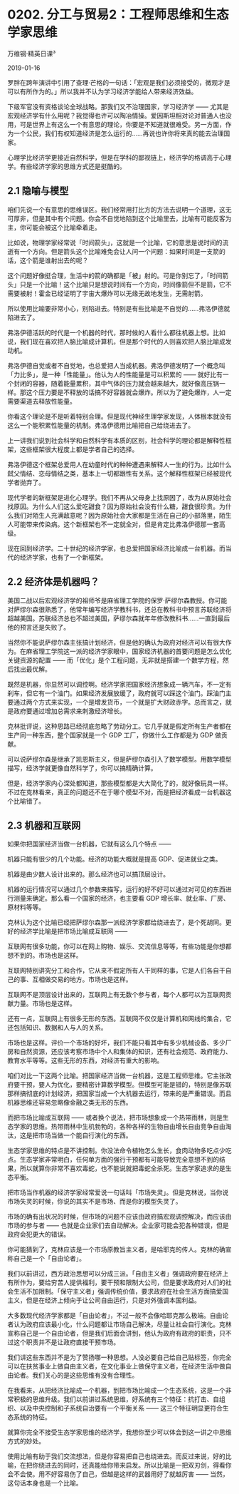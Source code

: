 # 0202. 分工与贸易2：工程师思维和生态学家思维

万维钢·精英日课³

2019-01-16

罗胖在跨年演讲中引用了查理·芒格的一句话：「宏观是我们必须接受的，微观才是可以有所作为的。」所以我并不认为学习经济学能给人带来经济效益。

下级军官没有资格谈论全球战略。那我们又不治理国家，学习经济学 —— 尤其是宏观经济学有什么用呢？我觉得也许可以陶冶情操。爱因斯坦相对论对普通人也没用，可是世界上有这么一个有意思的理论，你要是不知道就很难受。另一方面，作为一个公民，我们有权知道经济是怎么运行的……再说也许你将来真的能去治理国家。

心理学比经济学更接近自然科学，但是在学科的鄙视链上，经济学的格调高于心理学。有些经济学家的思维方式还是挺酷的。

## 2.1 隐喻与模型

咱们先说一个有意思的思维误区。我们经常用打比方的方法去说明一个道理，这无可厚非，但是其中有个问题。你会不自觉地陷到这个比喻里去，比喻有可能反客为主，你可能会被这个比喻牵着走。

比如说，物理学家经常说「时间箭头」，这就是一个比喻，它的意思是说时间的流逝有一个方向。但是箭头这个比喻难免会让人问一个问题：如果时间是一支箭的话，这个箭是谁射出去的呢？

这个问题好像挺合理，生活中的箭的确都是「被」射的。可是你别忘了，「时间箭头」只是一个比喻！这个比喻只是想说时间有一个方向，时间像箭但不是箭，它不需要被射！霍金已经证明了宇宙大爆炸可以无缘无故地发生，无需射箭。

所以使用比喻要非常小心，别陷进去。特别是有些比喻是不自觉的……弗洛伊德就陷进去了。

弗洛伊德活跃的时代是一个机器的时代，那时候的人看什么都往机器上想。比如说，我们现在喜欢把人脑比喻成计算机，但是那个时代的人则喜欢把人脑比喻成发动机。

弗洛伊德自觉或者不自觉地，也总爱把人当成机器。弗洛伊德发明了一个概念叫「力比多」，是一种「性能量」。他认为人的性能量是可以积累的 —— 就好比有一个封闭的容器，随着能量累积，其中气体的压力就会越来越大，就好像高压锅一样。那这个压力要是不释放的话搞不好容器就会爆炸。所以为了避免爆炸，人一定需要渠道去释放性能量。

你看这个理论是不是听着特别合理。但是现代神经生理学家发现，人体根本就没有这么一个能积累性能量的机制。弗洛伊德用比喻把自己给绕进去了。

上一讲我们说到社会科学和自然科学有本质的区别，社会科学的理论都是解释性框架，这些框架很大程度上都是学者自己的选择。

弗洛伊德这个框架总爱用人在幼童时代的种种遭遇来解释人一生的行为。比如什么弑父情结、恋母情结之类，基本上一切都跟性有关系。这个解释性框架已经被现代学者抛弃了。

现代学者的新框架是进化心理学。我们不再从父母身上找原因了，改为从原始社会找原因。为什么人们这么爱吃甜食？因为原始社会没有什么糖，甜食很珍贵。为什么我们对陌生人充满敌意呢？因为原始社会大家都是生活在自己的小部落里，陌生人可能带来传染病。这个新框架也不一定就全对，但是肯定比弗洛伊德那一套高级。

现在回到经济学。二十世纪的经济学家，也总爱把国家经济比喻成一台机器。而当代的经济学家，也有了一个新框架。

## 2.2 经济体是机器吗？

美国二战以后宏观经济学的祖师爷是麻省理工学院的保罗·萨缪尔森教授。你可能对萨缪尔森很熟悉了，他常年编写经济学教科书，还总在教科书中预言苏联经济将超越美国。苏联经济总也不超过美国，萨缪尔森就年年修改教科书……一直到最后他的预言还是失败了。

当然你不能说萨缪尔森主张搞计划经济，但是他的确认为政府对经济可以有很大作为。在麻省理工学院这一派的经济学家眼中，国家经济机器的首要问题是怎么优化关键资源的配置 —— 而「优化」是个工程问题，无非就是搭建一个数学方程，然后找出最优解。

既然是机器，你显然可以调控啊。经济学家把国家经济想象成一辆汽车，不一定有刹车，但它有一个油门。如果经济发展放缓了，政府就可以踩这个油门。踩油门主要通过两个方式来实现，一个是增发货币，一个就是扩大财政赤字。总而言之，就是政府要通过增加总需求来刺激经济增长。

克林批评说，这种思路已经彻底忽略了劳动分工。它几乎就是假定所有生产者都在生产同一种东西，整个国家就是一个 GDP 工厂，你做什么工作都是为 GDP 做贡献。

可以说萨缪尔森是继承了凯恩斯主义，但是萨缪尔森引入了数学模型。用数学模型描写，经济学就更像自然科学了，你可以搞精确计算。

但是，经济学家内心深处都知道，那些模型都是大大简化了的，就好像玩具一样。不过在克林看来，真正的问题还不在于哪个模型不对，而是把经济看成一台机器这个比喻错了。

## 2.3 机器和互联网

如果你把国家经济当做一台机器，它就有这么几个特点 ——

机器只能有很少的几个功能。经济的功能大概就是提高 GDP、促进就业之类。

机器是由少数人设计出来的。那么经济也可以搞顶层设计。

机器的运行情况可以通过几个参数来描写，运行的好不好可以通过对可见的东西进行测量来确定。那么看一个国家的经济，也主要看 GDP 增长率、就业率、厂房、原材料等等。

克林认为这个比喻已经把萨缪尔森那一派经济学家都给绕进去了，是个死胡同。更好的经济学比喻是把市场比喻成互联网 ——

互联网有很多功能，你可以在网上购物、娱乐、交流信息等等，有些功能是你想都想不到的。市场也是这样。

互联网特别讲究分工和合作，它从来不假定所有人干同样的事，它是人们各自干自己的事、互相做交易的地方。市场也是这样。

互联网不是顶层设计出来的，互联网上有无数个参与者，每个人都可以为互联网贡献力量。市场也是这样。

还有一点，互联网上有很多无形的东西。互联网不仅仅是计算机和网线的集合，它还包括知识、数据和人与人的关系。

市场也是这样。评价一个市场的好坏，我们不能只看其中有多少机械设备、多少厂房和自然资源，还应该考察市场中个人和集体的知识，还有社会规范、政府能力、教育水平等等。这些无形的东西，对经济有重大的影响。

咱们对比一下这两个比喻。把国家经济当做一台机器，这是工程师思维。它主张政府要干预，要人为优化，要精密计算数学模型。但模型可能是错的，特别是像苏联那样搞彻底的计划经济，把国家当成一个大机器去运行，带来的是严重错误。而且机器思维还容易忽略像金融之类无形的东西。

而把市场比喻成互联网 —— 或者换个说法，把市场想象成一个热带雨林，则是生态学家的思维。热带雨林中生机勃勃的，各种各样的生物自由增长自由竞争自由淘汰，这是把市场当做一个能自行演化的东西。

生态学家思维的特点是不讲控制。你没法命令植物怎么生长，食肉动物多吃点少吃点。生态学家非常明白，任何单方面的强行干预都有可能导致完全意想不到的结果，所以就算你非常不喜欢毒蛇，也不能说就把毒蛇全杀死。生态学家追求的是生态平衡。

把市场当作机器的经济学家经常爱说一句话叫「市场失灵」。但是克林说，当你说市场失灵的时候，你说的其实不是市场、而是你的模型失灵了。

市场的确有出状况的时候，但市场的问题不应该由政府搞宏观调控解决，而应该由市场的参与者 —— 也就是企业家们去自动解决。企业家可能会犯各种错误，但是政府会犯更大的错误。

你可能猜到了，克林应该是一个市场原教旨主义者，是哈耶克的传人。克林的确宣称自己是一个「自由论者」。

我们以前讲过，西方政治思想可以分成三派。「自由主义者」强调政府要在经济上有所作为，要给穷苦人提供福利，要干预和限制大公司，但是要求政府对人们的社会生活不加限制。「保守主义者」强调传统价值，要求政府在社会生活方面搞爱国主义，但是在经济上倾向于让公司自由运行，只是对外强调本国利益。

大多数现代经济学家都是「自由论者」，不过一般不会像哈耶克那么极端。自由论者认为政府应该最小化，什么问题都让市场自己解决，尽量让社会自行演化。克林宣称自己是一个自由论者，但是我们后面会讲到，他认为政府有政府的职责，只不过这个职责并不是让政府直接干预市场。

我们讲这些东西并不是为了赞扬哪一种思想。人没必要自己给自己贴标签，你完全可以在扶贫事业上做自由主义者，在文化事业上做保守主义者，在经济生活中做自由论者。我们关心的是这些思维有没有合理性。

在我看来，从把经济比喻成一个机器，到把市场比喻成一个生态系统，这是一个非常积极的思维升级。我们以前讲过系统思维，好系统有三个特征：抗打击、自组织、以及中央控制和子系统自治要有一个平衡关系 —— 这三个特征明显更符合生态系统的特征。

就算你完全不接受生态学家思维的经济学，我想你至少可以体会到这一讲之中思维方式的妙处。

使用比喻有助于我们交流想法，但是你容易把自己也绕进去。而反过来说，好的比喻，在把你绕进去的同时，还真能给你带来启发。所以比喻是一把双刃剑，得看你会不会使。用不好容易伤了自己，但越是这样的武器用好了就越厉害 —— 当然，这句话本身也是一个比喻。